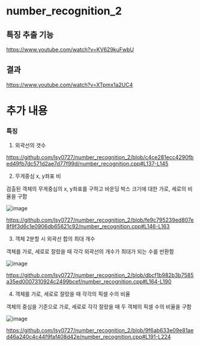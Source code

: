 # number_recognition_2

## 특징 추출 기능
https://www.youtube.com/watch?v=KV629kuFwbU

## 결과
https://www.youtube.com/watch?v=XTpmx1a2UC4

# 추가 내용

### 특징
1. 외곽선의 갯수

https://github.com/lsy0727/number_recognition_2/blob/c4ce281ecc4290fbed49fb7dc571d2ae7d77f99d/number_recognition.cpp#L137-L145

2. 무게중심 x, y좌표 비

검출된 객체의 무게중심의 x, y좌표를 구하고 바운딩 박스 크기에 대한 가로, 세로의 비율을 구함

![image](https://github.com/lsy0727/number_recognition_2/assets/92630416/27a99d99-d4e9-4746-9236-3bf19bc9547d)

https://github.com/lsy0727/number_recognition_2/blob/fe9c795239ed807e8f9f3d6c1e0906db65621c92/number_recognition.cpp#L146-L163

3. 객체 2분할 시 외곽선 합의 최대 개수

객체를 가로, 세로로 잘랐을 때 각각 외곽선의 개수가 최대가 되는 수를 반환함

 ![image](https://github.com/lsy0727/number_recognition_2/assets/92630416/6282e8ae-a5bf-45f3-9530-2220342d85c7)

https://github.com/lsy0727/number_recognition_2/blob/dbcf1b982b3b7585a35ed0007310924c2499bcef/number_recognition.cpp#L164-L190

4. 객체를 가로, 세로로 잘랐을 때 각각의 픽셀 수의 비율

객체의 중심을 기준으로 가로, 세로로 각각 잘랐을 때 두 객체의 픽셀 수의 비율을 구함

![image](https://github.com/lsy0727/number_recognition_2/assets/92630416/95e2bce4-c752-4877-bff5-d9ed3b7cd7db)

https://github.com/lsy0727/number_recognition_2/blob/9f6ab633e09e81aed46a240c4c44f9faf408d42e/number_recognition.cpp#L191-L224
